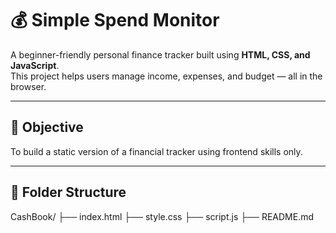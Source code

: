 # 💰 Simple Spend Monitor

A beginner-friendly personal finance tracker built using **HTML, CSS, and JavaScript**.  
This project helps users manage income, expenses, and budget — all in the browser.

---

## 🚀 Objective

To build a static version of a financial tracker using frontend skills only.

---

## 📁 Folder Structure

CashBook/
├── index.html
├── style.css
├── script.js
├── README.md